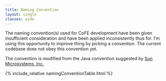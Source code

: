 ```yaml
---
title: Naming Convention
layout: single
classes: wide
---
```


The naming convention(s) used for CoFE development have been given insufficient consideration and have been applied inconsistently thus for. I’m using this opportunity to improve thing by picking a convention. The current codebase does not obey this convention yet.

The convention is modified from the Java convention suggested by [Sun Microsystems, Inc.](http://www.oracle.com/technetwork/java/codeconventions-135099.html)

{% include_relative namingConventionTable.html %}